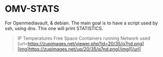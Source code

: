 # OMV-STATS

For Openmediavault, & debian.
The main goal is to have a script used by ssh, using dns.
This one will print STATISTICS.

  > IP
  > Temperatures
  > Free Space
  > Containers running
  > Network used
[url=https://zupimages.net/viewer.php?id=20/35/q7nd.png][img]https://zupimages.net/up/20/35/q7nd.png[/img][/url]
